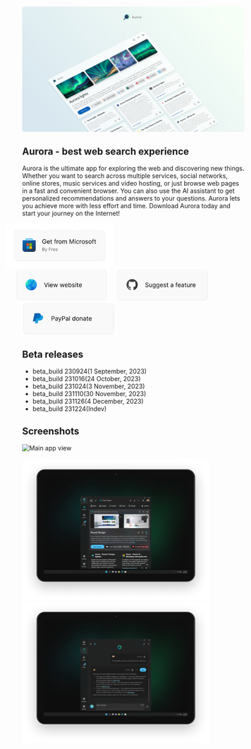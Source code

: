 <img src="Web\assets\github-hero-art.png" />

## Aurora - best web search experience

Aurora is the ultimate app for exploring the web and discovering new things. Whether you want to search across multiple services, social networks, online stores, music services and video hosting, or just browse web pages in a fast and convenient browser. You can also use the AI assistant to get personalized recommendations and answers to your questions. Aurora lets you achieve more with less effort and time. Download Aurora today and start your journey on the Internet!

<div style="display: table; position: relative; left: -18px; width: 100%;">
    <a href="https://apps.microsoft.com/detail/9MXZLDLCTFWL" style="display: inline-block; padding: 0px; position: relative; left: -20px;">
        <picture>
            <source media="(prefers-color-scheme: dark)" srcset="Web\assets\github\ms-store-get-dark.png" />
            <img height="100px" alt="Get from Microsoft Store" src="Web\assets\github\ms-store-get-light.png" style="object-fit: contain;" />
        </picture>
    </a>
    <br />
    <a href="https://dmitryborodiy.github.io/Aurora/Web" style="display: inline-block; padding: 0px; position: relative; left: 0px; margin: 0px;">
        <picture>
            <source media="(prefers-color-scheme: dark)" srcset="Web\assets\github\view-website-dark.png">
            <img height="73px" alt="View website" src="Web\assets\github\view-website-light.png">
        </picture>
    </a>
    <a href="https://github.com/DmitryBorodiy/Aurora/issues/new" style="display: inline-block; padding: 0px; position: relative; left: 16px; margin: 0px;">
        <picture>
            <source media="(prefers-color-scheme: dark)" srcset="Web\assets\github\suggest-feature-dark.png">
            <img height="73px" alt="Suggest a feature" src="Web\assets\github\suggest-feature-light.png">
        </picture>
    </a>
    <a href="https://github.com/DmitryBorodiy/Aurora/issues/new" style="display: inline-block; padding: 0px; position: relative; left: 16px; margin: 0px;">
        <picture>
            <source media="(prefers-color-scheme: dark)" srcset="Web\assets\github\paypal-donate-dark.png">
            <img height="73px" alt="Donate with PayPal" src="Web\assets\github\paypal-donate-light.png">
        </picture>
    </a>
</div>

## Beta releases

- beta_build 230924(1 September, 2023)
- beta_build 231016(24 October, 2023)
- beta_build 231024(3 November, 2023)
- beta_build 231110(30 November, 2023)
- beta_build 231126(4 December, 2023)
- beta_build 231224(Indev)

## Screenshots

<picture>
    <source media="(prefers-color-scheme: dark)" srcset="Web\assets\app-main-view-dark.png">
    <img height="320px" alt="Main app view" src="Web\assets\github\app-main-view-light.png">
</picture><br />
<br />
<img height="320px" src="Web\assets\search-dark-screen.png" /><br />
<img height="320px" src="Web\assets\assistant-dark-screen.png" /><br />
